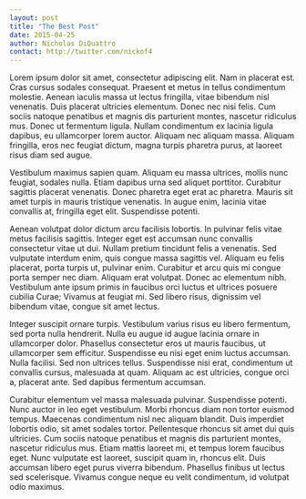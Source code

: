 ```yaml
---
layout: post
title: "The Best Post"
date: 2015-04-25
author: Nicholas DiQuattro
contact: http://twitter.com/nickof4
---
```


Lorem ipsum dolor sit amet, consectetur adipiscing elit. Nam in placerat est. Cras cursus sodales consequat. Praesent et metus in tellus condimentum molestie. Aenean iaculis massa ut lectus fringilla, vitae bibendum nisl venenatis. Duis placerat ultricies elementum. Donec nec nisi felis. Cum sociis natoque penatibus et magnis dis parturient montes, nascetur ridiculus mus. Donec ut fermentum ligula. Nullam condimentum ex lacinia ligula dapibus, eu ullamcorper lorem auctor. Aliquam nec aliquam massa. Aliquam fringilla, eros nec feugiat dictum, magna turpis pharetra purus, at laoreet risus diam sed augue.

Vestibulum maximus sapien quam. Aliquam eu massa ultrices, mollis nunc feugiat, sodales nulla. Etiam dapibus urna sed aliquet porttitor. Curabitur sagittis placerat venenatis. Donec pharetra eget erat ac pharetra. Mauris sit amet turpis in mauris tristique venenatis. In augue enim, lacinia vitae convallis at, fringilla eget elit. Suspendisse potenti.

Aenean volutpat dolor dictum arcu facilisis lobortis. In pulvinar felis vitae metus facilisis sagittis. Integer eget est accumsan nunc convallis consectetur vitae ut dui. Nullam pretium tincidunt felis a venenatis. Sed vulputate interdum enim, quis congue massa sagittis vel. Aliquam eu felis placerat, porta turpis ut, pulvinar enim. Curabitur et arcu quis mi congue porta semper nec diam. Aliquam erat volutpat. Donec ac elementum nibh. Vestibulum ante ipsum primis in faucibus orci luctus et ultrices posuere cubilia Curae; Vivamus at feugiat mi. Sed libero risus, dignissim vel bibendum vitae, congue sit amet lectus.

Integer suscipit ornare turpis. Vestibulum varius risus eu libero fermentum, sed porta nulla hendrerit. Nulla eu augue id augue lacinia ornare in ullamcorper dolor. Phasellus consectetur eros ut mauris faucibus, ut ullamcorper sem efficitur. Suspendisse eu nisi eget enim luctus accumsan. Nulla facilisi. Sed non ultrices tellus. Suspendisse nisi erat, condimentum ut convallis cursus, malesuada at quam. Aliquam ac est ultricies, congue orci a, placerat ante. Sed dapibus fermentum accumsan.

Curabitur elementum vel massa malesuada pulvinar. Suspendisse potenti. Nunc auctor in leo eget vestibulum. Morbi rhoncus diam non tortor euismod tempus. Maecenas condimentum nisl nec aliquam blandit. Duis imperdiet lobortis odio, sit amet sodales tortor. Pellentesque rhoncus sit amet dui quis ultricies. Cum sociis natoque penatibus et magnis dis parturient montes, nascetur ridiculus mus. Etiam mattis laoreet mi, et tempus lorem faucibus eget. Nunc vulputate est laoreet, suscipit quam in, rhoncus elit. Duis accumsan libero eget purus viverra bibendum. Phasellus finibus ut lectus sed scelerisque. Vivamus congue neque eu velit condimentum, id volutpat odio maximus.

